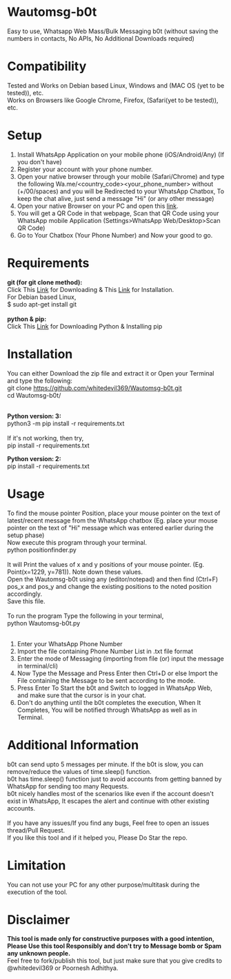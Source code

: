 # Wautomsg-b0t
Easy to use, Whatsapp Web Mass/Bulk Messaging b0t (without saving the numbers in contacts, No APIs, No Additional Downloads required)

# Compatibility
Tested and Works on Debian based Linux, Windows and (MAC OS (yet to be tested)), etc. <br />
Works on Browsers like Google Chrome, Firefox, (Safari(yet to be tested)), etc. <br />

# Setup
1. Install WhatsApp Application on your mobile phone (iOS/Android/Any) (If you don't have) <br />
2. Register your account with your phone number. <br />
3. Open your native browser through your mobile (Safari/Chrome) and type the following Wa.me/<country_code><your_phone_number> without (+/00/spaces)
and you will be Redirected to your WhatsApp Chatbox, To keep the chat alive, just send a message "Hi" (or any other message) <br />
4. Open your native Browser on your PC and open this <a href="https://web.whatsapp.com/">link</a>. <br />
5. You will get a QR Code in that webpage, Scan that QR Code using your WhatsApp mobile Application (Settings>WhatsApp Web/Desktop>Scan QR Code) <br />
6. Go to Your Chatbox (Your Phone Number) and Now your good to go.

# Requirements
<b>git (for git clone method):<br /></b>
Click This <a href="https://git-scm.com/downloads">Link</a> for Downloading & This <a href="https://git-scm.com/book/en/v2/Getting-Started-Installing-Git">Link</a> for Installation. <br />
For Debian based Linux, <br /> 
$ sudo apt-get install git <br /><br />
<b>python & pip:<br /></b>
Click This <a href="https://www.python.org/downloads/">Link</a> for Downloading Python & Installing pip
  
# Installation
You can either Download the zip file and extract it or
Open your Terminal and type the following: <br />
git clone https://github.com/whitedevil369/Wautomsg-b0t.git <br />
cd Wautomsg-b0t/ <br /><br />

<b>Python version: 3:<br /></b>
python3 -m pip install -r requirements.txt <br /><br />
If it's not working, then try, <br />
pip install -r requirements.txt

<b>Python version: 2:<br /></b>
pip install -r requirements.txt

# Usage
To find the mouse pointer Position, place your mouse pointer on the text of latest/recent message from the WhatsApp chatbox (Eg. place your mouse pointer on the text of "Hi" message which was entered earlier during the setup phase) <br />
Now execute this program through your terminal. <br />
python positionfinder.py <br /><br />
It will Print the values of x and y positions of your mouse pointer. (Eg. Point(x=1229, y=781)). Note down these values. <br />
Open the Wautomsg-b0t using any (editor/notepad) and then find (Ctrl+F) pos_x and pos_y and change the existing positions to the noted position accordingly. <br />
Save this file. <br /><br />
To run the program Type the following in your terminal, <br />
python Wautomsg-b0t.py <br /><br />
1. Enter your WhatsApp Phone Number <br />
2. Import the file containing Phone Number List in .txt file format <br />
3. Enter the mode of Messaging (importing from file (or) input the message in terminal/cli) <br />
4. Now Type the Message and Press Enter then Ctrl+D or else Import the File containing the Message to be sent according to the mode. <br />
5. Press Enter To Start the b0t and Switch to logged in WhatsApp Web, and make sure that the cursor is in your chat. <br />
6. Don't do anything until the b0t completes the execution, When It Completes, You will be notified through WhatsApp as well as in Terminal. <br />

# Additional Information
b0t can send upto 5 messages per minute. If the b0t is slow, you can remove/reduce the values of time.sleep() function. <br />
b0t has time.sleep() function just to avoid accounts from getting banned by WhatsApp for sending too many Requests. <br />
b0t nicely handles most of the scenarios like even if the account doesn't exist in WhatsApp, It escapes the alert and continue with other existing accounts. <br /><br />
If you have any issues/If you find any bugs, Feel free to open an issues thread/Pull Request. <br />
If you like this tool and if it helped you, Please Do Star the repo.

# Limitation
You can not use your PC for any other purpose/multitask during the execution of the tool. 

# Disclaimer
<b>This tool is made only for constructive purposes with a good intention, Please Use this tool Responsibly and don't try to Message bomb or Spam any unknown people.</b> <br />
Feel free to fork/publish this tool, but just make sure that you give credits to @whitedevil369 or Poornesh Adhithya.<br />
